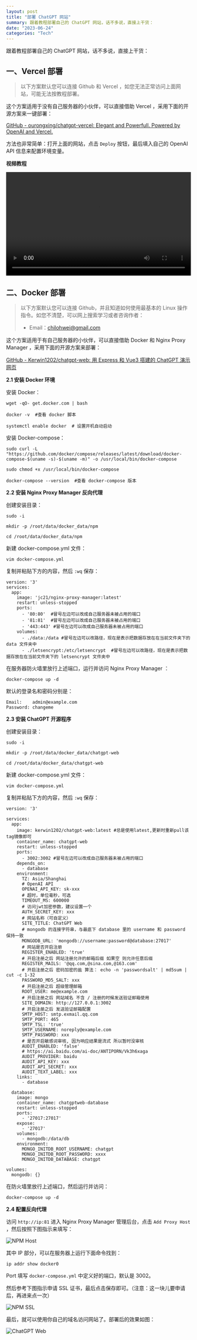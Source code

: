 ```yaml
---
layout: post
title: "部署 ChatGPT 网站"
summary: 跟着教程部署自己的 ChatGPT 网站，话不多说，直接上干货：
date: "2023-06-24"
categories: "Tech"
---
```


跟着教程部署自己的 ChatGPT 网站，话不多说，直接上干货：

## 一、Vercel 部署

> 以下方案默认您可以连接 Github 和 Vercel ，如您无法正常访问上面网站，可能无法按教程部署。

这个方案适用于没有自己服务器的小伙伴，可以直接借助 Vercel ，采用下面的开源方案来一键部署：

[GitHub - ourongxing/chatgpt-vercel: Elegant and Powerfull. Powered by OpenAI and Vercel.](https://github.com/ourongxing/chatgpt-vercel)

方法也非常简单：打开上面的网站，点击 `Deploy` 按钮，最后填入自己的 OpenAI API 信息来配置环境变量。

**视频教程**

<div style="width:100%;height:0;padding-bottom:56%;position:relative;">
<video width="100%" height="100%" style="position:absolute" controls>
  <source src="https://chilohdata.s3.bitiful.net/blog/chatgpt-vercel.mp4" type="video/mp4">
</video>
</div>

## 二、Docker 部署

> 以下方案默认您可以连接 Github，并且知道如何使用最基本的 Linux 操作指令。如您不清楚，可以网上搜索学习或者咨询作者：
> 
> - Email：[chilohwei@gmail.com](mailto:chilohwei@gmail.com)

这个方案适用于有自己服务器的小伙伴，可以直接借助 Docker 和 Nginx Proxy Manager ，采用下面的开源方案来部署：

[GitHub - Kerwin1202/chatgpt-web: 用 Express 和 Vue3 搭建的 ChatGPT 演示网页](https://github.com/Kerwin1202/chatgpt-web)

**2.1 安装 Docker 环境**

安装 Docker：

```
wget -qO- get.docker.com | bash

docker -v  #查看 docker 脚本

systemctl enable docker  # 设置开机自动启动
```

安装 Docker-compose：

```
sudo curl -L "https://github.com/docker/compose/releases/latest/download/docker-compose-$(uname -s)-$(uname -m)" -o /usr/local/bin/docker-compose

sudo chmod +x /usr/local/bin/docker-compose

docker-compose --version  #查看 docker-compose 版本
```

**2.2 安装 Nginx Proxy Manager 反向代理**

创建安装目录：

```
sudo -i

mkdir -p /root/data/docker_data/npm

cd /root/data/docker_data/npm
```

新建 docker-compose.yml 文件：

```
vim docker-compose.yml
```

复制并粘贴下方的内容，然后 `:wq` 保存：

```
version: '3'
services:
  app:
    image: 'jc21/nginx-proxy-manager:latest'
    restart: unless-stopped
    ports:
      - '80:80'  #冒号左边可以改成自己服务器未被占用的端口
      - '81:81'  #冒号左边可以改成自己服务器未被占用的端口
      - '443:443' #冒号左边可以改成自己服务器未被占用的端口
    volumes:
      - ./data:/data #冒号左边可以改路径，现在是表示把数据存放在在当前文件夹下的 data 文件夹中
      - ./letsencrypt:/etc/letsencrypt  #冒号左边可以改路径，现在是表示把数据存放在在当前文件夹下的 letsencrypt 文件夹中
```

在服务器防火墙里放行上述端口，运行并访问 Nginx Proxy Manager ：

```
docker-compose up -d 
```

默认的登录名和密码分别是：

```
Email:    admin@example.com
Password: changeme
```

**2.3 安装 ChatGPT 开源程序**

创建安装目录：

```
sudo -i

mkdir -p /root/data/docker_data/chatgpt-web

cd /root/data/docker_data/chatgpt-web
```

新建 docker-compose.yml 文件：

```
vim docker-compose.yml
```

复制并粘贴下方的内容，然后 `:wq` 保存：

```
version: '3'

services:
  app:
    image: kerwin1202/chatgpt-web:latest #总是使用latest,更新时重新pull该tag镜像即可
    container_name: chatgpt-web
    restart: unless-stopped
    ports:
      - 3002:3002 #冒号左边可以改成自己服务器未被占用的端口
    depends_on:
      - database
    environment:
      TZ: Asia/Shanghai
      # OpenAI API
      OPENAI_API_KEY: sk-xxx
      # 超时，单位毫秒，可选
      TIMEOUT_MS: 600000
      # 访问jwt加密参数，建议设置一个
      AUTH_SECRET_KEY: xxx
      # 网站名称（可自定义）
      SITE_TITLE: ChatGPT Web
      # mongodb 的连接字符串，与最底下 database 里的 username 和 password 保持一致
      MONGODB_URL: 'mongodb://username:password@database:27017'
      # 网站是否开启注册
      REGISTER_ENABLED: 'true'
      # 开启注册之后 网站注册允许的邮箱后缀 如果空 则允许任意后缀
      REGISTER_MAILS: '@qq.com,@sina.com,@163.com'
      # 开启注册之后 密码加密的盐 算法： echo -n 'passwordsalt' | md5sum | cut -c 1-32
      PASSWORD_MD5_SALT: xxx
      # 开启注册之后 超级管理邮箱
      ROOT_USER: me@example.com
      # 开启注册之后 网站域名 不含 / 注册的时候发送验证邮箱使用
      SITE_DOMAIN: http://127.0.0.1:3002
      # 开启注册之后 发送验证邮箱配置
      SMTP_HOST: smtp.exmail.qq.com
      SMTP_PORT: 465
      SMTP_TSL: 'true'
      SMTP_USERNAME: noreply@example.com
      SMTP_PASSWORD: xxx
      # 是否开启敏感词审核, 因为响应结果是流式 所以暂时没审核
      AUDIT_ENABLED: 'false'
      # https://ai.baidu.com/ai-doc/ANTIPORN/Vk3h6xaga
      AUDIT_PROVIDER: baidu
      AUDIT_API_KEY: xxx
      AUDIT_API_SECRET: xxx
      AUDIT_TEXT_LABEL: xxx
    links:
      - database

  database:
    image: mongo
    container_name: chatgptweb-database
    restart: unless-stopped
    ports:
      - '27017:27017'
    expose:
      - '27017'
    volumes:
      - mongodb:/data/db
    environment:
      MONGO_INITDB_ROOT_USERNAME: chatgpt
      MONGO_INITDB_ROOT_PASSWORD: xxxx
      MONGO_INITDB_DATABASE: chatgpt

volumes:
  mongodb: {}
```

在防火墙里放行上述端口，然后运行并访问：

```
docker-compose up -d
```

**2.4 配置反向代理**

访问 `http://ip:81` 进入 Nginx Proxy Manager 管理后台，点击 `Add Proxy Host` ，然后按照下图指示来填写：

![NPM Host](https://chilohdata.s3.bitiful.net/blog/npm-host.png "NPM Host")

其中 IP 部分，可以在服务器上运行下面命令找到：

```
ip addr show docker0
```

Port 填写 `docker-compose.yml` 中定义好的端口，默认是 3002。

然后参考下图指示申请 SSL 证书，最后点击保存即可。（注意：这一块儿要申请后，再进来点一次）

![NPM SSL](https://chilohdata.s3.bitiful.net/blog/npm-ssl.png "NPM SSL")

最后，就可以使用你自己的域名访问网站了。部署后的效果如图：

![ChatGPT Web](https://chilohdata.s3.bitiful.net/blog/chatweb.png "ChatGPT Web")
